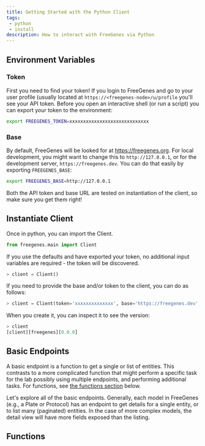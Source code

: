 ```yaml
---
title: Getting Started with the Python Client
tags: 
 - python
 - install
description: How to interact with FreeGenes via Python
---
```


## Environment Variables

### Token

First you need to find your token! If you login to FreeGenes and go to your user
profile (usually located at `https://<freegenes-node>/u/profile` you'll see your
API token. Before you open an interactive shell (or run a script) you can export your
token to the environment:

```bash
export FREEGENES_TOKEN=xxxxxxxxxxxxxxxxxxxxxxxxxxxxx
```

### Base

By default, FreeGenes will be looked for at https://freegenes.org. For local development,
you might want to change this to `http://127.0.0.1`, or for the development server,
`https://freegenes.dev`. You can do that easily by exporting `FREEGENES_BASE`:

```bash
export FREEGENES_BASE=http://127.0.0.1
```

Both the API token and base URL are tested on instantiation of the client, so
make sure you get them right!

## Instantiate Client

Once in python, you can import the Client.


```python
from freegenes.main import Client
```

If you use the defaults and have
exported your token, no additional input variables are required - the token
will be discovered.


```python
> client = Client()
```

If you need to provide the base and/or token to the client, you can do as follows:

```python
> client = Client(token='xxxxxxxxxxxxxx', base='https://freegenes.dev'
```

When you create it, you can inspect it to see the version:

```python
> client                                                                  
[client][freegenes][0.0.0]
```

## Basic Endpoints

A basic endpoint is a function to get a single
or list of entities. This contrasts to a more complicated function that might perform
a specific task for the lab possibly using multiple endpoints, and performing additional tasks.
For functions, see [the functions section](#functions) below.

Let's explore all of the basic endpoints.  Generally, each model in FreeGenes (e.g., a Plate or Protocol) 
has an endpoint to get details for a single entity, or to list
many (paginated) entities. In the case of more complex models, the detail view
will have more fields exposed than the listing.

## Functions


